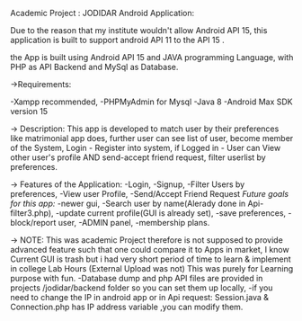 Academic Project :
JODIDAR Android Application:

Due to the reason that my institute wouldn't allow Android API 15, 
this application is built to support android API 11 to the API 15 .

the App is built using Android API 15 and JAVA programming Language, with PHP as API Backend and MySql as Database.

->Requirements:

  -Xampp recommended,
  -PHPMyAdmin for Mysql
  -Java 8
  -Android Max SDK version 15
  
 -> Description:
      This app is developed to match user by their preferences like matrimonial app does, further user can see list of user,
      become member of the System, Login - Register into system,
       if Logged in - User can View other user's profile AND send-accept friend request, filter userlist by preferences.

-> Features of the Application:
  -Login,
  -Signup,
  -Filter Users by preferences,
  -View user Profile,
  -Send/Accept Friend Request
  *Future goals for this app:*
    -newer gui,
    -Search user by name(Alerady done in Api-filter3.php),
    -update current profile(GUI is already set),
    -save preferences,
    -block/report user,
    -ADMIN panel,
    -membership plans.
   
 -> NOTE: This was academic Project therefore is not supposed to provide advanced feature such that one could compare it to Apps in market,
          I know Current GUI is trash but i had very short period of time to learn & implement in college Lab Hours (External Upload was not)
          This was purely for Learning purpose with fun.
          -Database dump and php API files are provided in projects /jodidar/backend folder so you can set them up locally,
          -if you need to change the IP in android app or in Api request:
              Session.java & Connection.php has IP address variable ,you can modify them.
